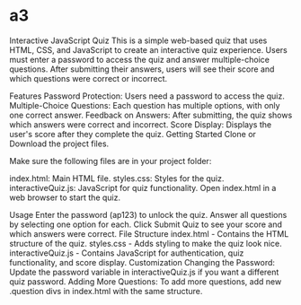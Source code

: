 # a3
 
Interactive JavaScript Quiz
This is a simple web-based quiz that uses HTML, CSS, and JavaScript to create an interactive quiz experience. Users must enter a password to access the quiz and answer multiple-choice questions. After submitting their answers, users will see their score and which questions were correct or incorrect.

Features
Password Protection: Users need a password to access the quiz.
Multiple-Choice Questions: Each question has multiple options, with only one correct answer.
Feedback on Answers: After submitting, the quiz shows which answers were correct and incorrect.
Score Display: Displays the user's score after they complete the quiz.
Getting Started
Clone or Download the project files.

Make sure the following files are in your project folder:

index.html: Main HTML file.
styles.css: Styles for the quiz.
interactiveQuiz.js: JavaScript for quiz functionality.
Open index.html in a web browser to start the quiz.

Usage
Enter the password (ap123) to unlock the quiz.
Answer all questions by selecting one option for each.
Click Submit Quiz to see your score and which answers were correct.
File Structure
index.html - Contains the HTML structure of the quiz.
styles.css - Adds styling to make the quiz look nice.
interactiveQuiz.js - Contains JavaScript for authentication, quiz functionality, and score display.
Customization
Changing the Password: Update the password variable in interactiveQuiz.js if you want a different quiz password.
Adding More Questions: To add more questions, add new .question divs in index.html with the same structure.
